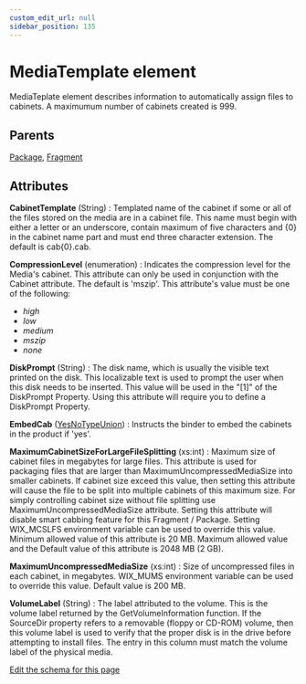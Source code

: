 ```yaml
---
custom_edit_url: null
sidebar_position: 135
---
```

# MediaTemplate element
MediaTeplate element describes information to automatically assign files to cabinets. A maximumum number of cabinets created is 999.

## Parents
[Package](package.md), [Fragment](fragment.md)

## Attributes
**CabinetTemplate** (String)
  : Templated name of the cabinet if some or all of the files stored on the media are in a cabinet file. This name must begin with either a letter or an underscore, contain maximum of five characters and {0} in the cabinet name part and must end three character extension. The default is cab{0}.cab.

**CompressionLevel** (enumeration)
  : Indicates the compression level for the Media's cabinet. This attribute can only be used in conjunction with the Cabinet attribute. The default is 'mszip'. This attribute's value must be one of the following:
- *high*
- *low*
- *medium*
- *mszip*
- *none*

**DiskPrompt** (String)
  : The disk name, which is usually the visible text printed on the disk. This localizable text is used to prompt the user when this disk needs to be inserted. This value will be used in the "[1]" of the DiskPrompt Property. Using this attribute will require you to define a DiskPrompt Property.

**EmbedCab** ([YesNoTypeUnion](yesnotype.md 'Values of this type will either be "yes"/"true" or "no"/"false".'))
  : Instructs the binder to embed the cabinets in the product if 'yes'.

**MaximumCabinetSizeForLargeFileSplitting** (xs:int)
  : Maximum size of cabinet files in megabytes for large files. This attribute is used for packaging files that are larger than MaximumUncompressedMediaSize into smaller cabinets. If cabinet size exceed this value, then setting this attribute will cause the file to be split into multiple cabinets of this maximum size. For simply controlling cabinet size without file splitting use MaximumUncompressedMediaSize attribute. Setting this attribute will disable smart cabbing feature for this Fragment / Package. Setting WIX_MCSLFS environment variable can be used to override this value. Minimum allowed value of this attribute is 20 MB. Maximum allowed value and the Default value of this attribute is 2048 MB (2 GB).

**MaximumUncompressedMediaSize** (xs:int)
  : Size of uncompressed files in each cabinet, in megabytes. WIX_MUMS environment variable can be used to override this value. Default value is 200 MB.

**VolumeLabel** (String)
  : The label attributed to the volume. This is the volume label returned by the GetVolumeInformation function. If the SourceDir property refers to a removable (floppy or CD-ROM) volume, then this volume label is used to verify that the proper disk is in the drive before attempting to install files. The entry in this column must match the volume label of the physical media.


[Edit the schema for this page](https://github.com/wixtoolset/web/blob/master/src/xsd4/wix.xsd)